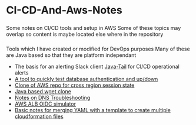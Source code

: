 # CI-CD-And-Aws-Notes
###
Some notes on CI/CD tools and setup in AWS
Some of these topics may overlap so content is maybe located else where in the repository
###
Tools which I have created or modified for DevOps purposes
Many of these are Java based so that they are platform independant

* The basis for an alerting Slack client [Java-Tail](https://github.com/annahosanna/Java-Tail) for CI/CD operational alerts
* [A tool to quickly test database authentication and up/down](https://github.com/annahosanna/JDBC-Connection-Quick-Test)
* [Clone of AWS repo for cross region session state](https://github.com/annahosanna/aws-dynamodb-session-tomcat)
* [Java based wget clone](https://github.com/annahosanna/URLFetch)
* [Notes on DNS Troubleshooting](https://github.com/annahosanna/JavaDNSTroubleshooting)
* [AWS ALB OIDC simulator](https://github.com/annahosanna/vertx-pac4j-oidc)
* [Basic notes for merging YAML with a template to create multiple cloudformation files](https://github.com/annahosanna/YamlFMDatamodel)
